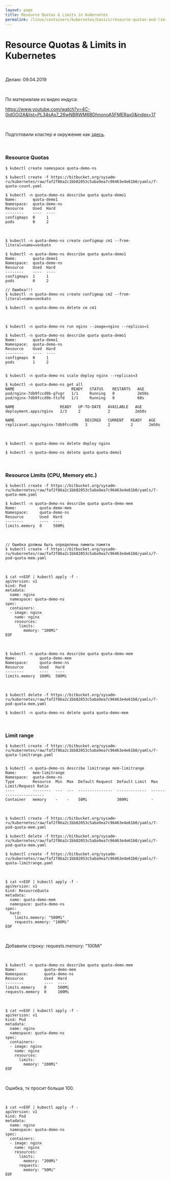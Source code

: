 ```yaml
---
layout: page
title: Resource Quotas & Limits in Kubernetes
permalink: /linux/containers/kubernetes/basics/resource-quotas-and-limits/
---
```


# Resource Quotas & Limits in Kubernetes

<br/>

Делаю: 09.04.2019

<br/>

По материалам из видео индуса:

https://www.youtube.com/watch?v=4C-0idGOi2A&list=PL34sAs7_26wNBRWM6BDhnonoA5FMERax0&index=17

<br/>

Подготовили кластер и окружение как <a href="/linux/containers/kubernetes/kubeadm/prepared-cluster/">здесь</a>.

<br/>

### Resource Quotas

    $ kubectl create namespace quota-demo-ns

    $ kubectl create -f https://bitbucket.org/sysadm-ru/kubernetes/raw/faf2f86a2c1bb82053c5aba9ea7c96463e4e61b0/yamls/7-quota-count.yaml

    $ kubectl -n quota-demo-ns describe quota quota-demo1
    Name:       quota-demo1
    Namespace:  quota-demo-ns
    Resource    Used  Hard
    --------    ----  ----
    configmaps  0     1
    pods        0     2

<br/>

    $ kubectl -n quota-demo-ns create configmap cm1 --from-literal=name=venkatn

    $ kubectl -n quota-demo-ns describe quota quota-demo1
    Name:       quota-demo1
    Namespace:  quota-demo-ns
    Resource    Used  Hard
    --------    ----  ----
    configmaps  1     1
    pods        0     2

    // Ошибка!!!
    $ kubectl -n quota-demo-ns create configmap cm2 --from-literal=name=venkatn

    $ kubectl -n quota-demo-ns delete cm cm1

<br/>

    $ kubectl -n quota-demo-ns run nginx --image=nginx --replicas=1

    $ kubectl -n quota-demo-ns describe quota quota-demo1
    Name:       quota-demo1
    Namespace:  quota-demo-ns
    Resource    Used  Hard
    --------    ----  ----
    configmaps  0     1
    pods        1     2


    $ kubectl -n quota-demo-ns scale deploy nginx --replicas=3

    $ kubectl -n quota-demo-ns get all
    NAME                         READY   STATUS    RESTARTS   AGE
    pod/nginx-7db9fccd9b-g7vgr   1/1     Running   0          2m50s
    pod/nginx-7db9fccd9b-ttzfd   1/1     Running   0          60s

    NAME                    READY   UP-TO-DATE   AVAILABLE   AGE
    deployment.apps/nginx   2/3     2            2           2m50s

    NAME                               DESIRED   CURRENT   READY   AGE
    replicaset.apps/nginx-7db9fccd9b   3         2         2       2m50s

<br/>

    $ kubectl -n quota-demo-ns delete deploy nginx

    $ kubectl -n quota-demo-ns delete quota quota-demo1

<br/>

### Resource Limits (CPU, Memory etc.)

    $ kubectl create -f https://bitbucket.org/sysadm-ru/kubernetes/raw/faf2f86a2c1bb82053c5aba9ea7c96463e4e61b0/yamls/7-quota-mem.yaml

    $ kubectl -n quota-demo-ns describe quota quota-demo-mem
    Name:          quota-demo-mem
    Namespace:     quota-demo-ns
    Resource       Used  Hard
    --------       ----  ----
    limits.memory  0     500Mi

<br/>

    // Ошибка должны быть определены лимиты памяти
    $ kubectl create -f https://bitbucket.org/sysadm-ru/kubernetes/raw/faf2f86a2c1bb82053c5aba9ea7c96463e4e61b0/yamls/7-pod-quota-mem.yaml

<br/>

```
$ cat <<EOF | kubectl apply -f -
apiVersion: v1
kind: Pod
metadata:
  name: nginx
  namespace: quota-demo-ns
spec:
  containers:
  - image: nginx
    name: nginx
    resources:
      limits:
        memory: "100Mi"
EOF

```

<br/>

    $ kubectl -n quota-demo-ns describe quota quota-demo-mem
    Name:          quota-demo-mem
    Namespace:     quota-demo-ns
    Resource       Used   Hard
    --------       ----   ----
    limits.memory  100Mi  500Mi

<br/>

    $ kubectl delete -f https://bitbucket.org/sysadm-ru/kubernetes/raw/faf2f86a2c1bb82053c5aba9ea7c96463e4e61b0/yamls/7-pod-quota-mem.yaml

    $ kubectl -n quota-demo-ns delete quota quota-demo-mem

<br/>

### Limit range

    $ kubectl create -f https://bitbucket.org/sysadm-ru/kubernetes/raw/faf2f86a2c1bb82053c5aba9ea7c96463e4e61b0/yamls/7-quota-limitrange.yaml


    $ kubectl -n quota-demo-ns describe limitrange mem-limitrange
    Name:       mem-limitrange
    Namespace:  quota-demo-ns
    Type        Resource  Min  Max  Default Request  Default Limit  Max Limit/Request Ratio
    ----        --------  ---  ---  ---------------  -------------  -----------------------
    Container   memory    -    -    50Mi             300Mi          -

<br/>

    $ kubectl create -f https://bitbucket.org/sysadm-ru/kubernetes/raw/faf2f86a2c1bb82053c5aba9ea7c96463e4e61b0/yamls/7-pod-quota-mem.yaml

    $ kubectl delete -f https://bitbucket.org/sysadm-ru/kubernetes/raw/faf2f86a2c1bb82053c5aba9ea7c96463e4e61b0/yamls/7-pod-quota-mem.yaml

    $ kubectl create -f https://bitbucket.org/sysadm-ru/kubernetes/raw/faf2f86a2c1bb82053c5aba9ea7c96463e4e61b0/yamls/7-quota-limitrange.yaml

<br/>

```
$ cat <<EOF | kubectl apply -f -
apiVersion: v1
kind: ResourceQuota
metadata:
  name: quota-demo-mem
  namespace: quota-demo-ns
spec:
  hard:
    limits.memory: "500Mi"
    requests.memory: "100Mi"
EOF

```

<br/>

Добавили строку: requests.memory: "100Mi"

<br/>

    $ kubectl -n quota-demo-ns describe quota quota-demo-mem
    Name:            quota-demo-mem
    Namespace:       quota-demo-ns
    Resource         Used  Hard
    --------         ----  ----
    limits.memory    0     500Mi
    requests.memory  0     100Mi

<br/>

```
$ cat <<EOF | kubectl apply -f -
apiVersion: v1
kind: Pod
metadata:
  name: nginx
  namespace: quota-demo-ns
spec:
  containers:
  - image: nginx
    name: nginx
    resources:
      limits:
        memory: "200Mi"
EOF

```

<br/>

Ошибка, тк просит больше 100.

<br/>

```
$ cat <<EOF | kubectl apply -f -
apiVersion: v1
kind: Pod
metadata:
  name: nginx
  namespace: quota-demo-ns
spec:
  containers:
  - image: nginx
    name: nginx
    resources:
      limits:
        memory: "200Mi"
      requests:
        memory: "50Mi"
EOF

```
